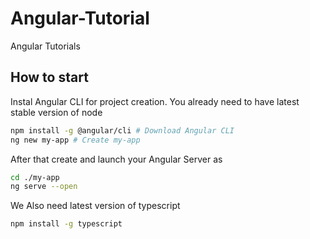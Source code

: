 # Angular-Tutorial
Angular Tutorials

## How to start
Instal Angular CLI for project creation. You already need to have latest stable version of node

```bash
npm install -g @angular/cli # Download Angular CLI
ng new my-app # Create my-app
```

After that create and launch your Angular Server as

```bash
cd ./my-app
ng serve --open
```

We Also need latest version of typescript

```bash
npm install -g typescript
```